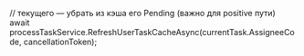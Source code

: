 // текущего — убрать из кэша его Pending (важно для positive пути)
await processTaskService.RefreshUserTaskCacheAsync(currentTask.AssigneeCode, cancellationToken);
